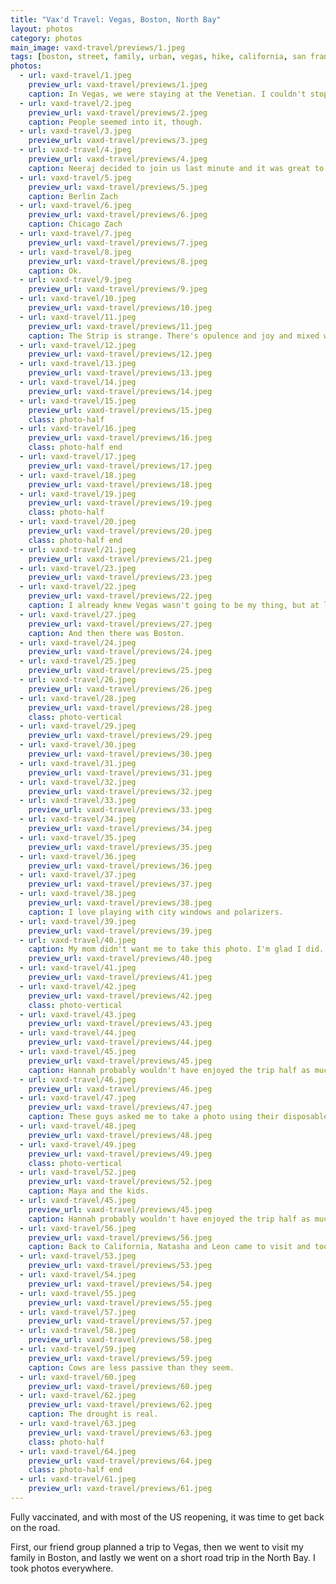 ```yaml
---
title: "Vax'd Travel: Vegas, Boston, North Bay"
layout: photos
category: photos
main_image: vaxd-travel/previews/1.jpeg
tags: [boston, street, family, urban, vegas, hike, california, san francisco, nature]
photos:
  - url: vaxd-travel/1.jpeg
    preview_url: vaxd-travel/previews/1.jpeg
    caption: In Vegas, we were staying at the Venetian. I couldn't stop thinking about how very artificial and [premium mediocre](https://www.ribbonfarm.com/2017/08/17/the-premium-mediocre-life-of-maya-millennial/) everything around us felt.
  - url: vaxd-travel/2.jpeg
    preview_url: vaxd-travel/previews/2.jpeg
    caption: People seemed into it, though.
  - url: vaxd-travel/3.jpeg
    preview_url: vaxd-travel/previews/3.jpeg
  - url: vaxd-travel/4.jpeg
    preview_url: vaxd-travel/previews/4.jpeg
    caption: Neeraj decided to join us last minute and it was great to reconnect with him before he left SF.
  - url: vaxd-travel/5.jpeg
    preview_url: vaxd-travel/previews/5.jpeg
    caption: Berlin Zach
  - url: vaxd-travel/6.jpeg
    preview_url: vaxd-travel/previews/6.jpeg
    caption: Chicago Zach
  - url: vaxd-travel/7.jpeg
    preview_url: vaxd-travel/previews/7.jpeg
  - url: vaxd-travel/8.jpeg
    preview_url: vaxd-travel/previews/8.jpeg
    caption: Ok.
  - url: vaxd-travel/9.jpeg
    preview_url: vaxd-travel/previews/9.jpeg
  - url: vaxd-travel/10.jpeg
    preview_url: vaxd-travel/previews/10.jpeg
  - url: vaxd-travel/11.jpeg
    preview_url: vaxd-travel/previews/11.jpeg
    caption: The Strip is strange. There's opulence and joy and mixed with and homelessness and despair. Much like San Francisco, poverty is very much in your face in Vegas, but the contrast seems even starker.
  - url: vaxd-travel/12.jpeg
    preview_url: vaxd-travel/previews/12.jpeg
  - url: vaxd-travel/13.jpeg
    preview_url: vaxd-travel/previews/13.jpeg
  - url: vaxd-travel/14.jpeg
    preview_url: vaxd-travel/previews/14.jpeg
  - url: vaxd-travel/15.jpeg
    preview_url: vaxd-travel/previews/15.jpeg
    class: photo-half
  - url: vaxd-travel/16.jpeg
    preview_url: vaxd-travel/previews/16.jpeg
    class: photo-half end
  - url: vaxd-travel/17.jpeg
    preview_url: vaxd-travel/previews/17.jpeg
  - url: vaxd-travel/18.jpeg
    preview_url: vaxd-travel/previews/18.jpeg
  - url: vaxd-travel/19.jpeg
    preview_url: vaxd-travel/previews/19.jpeg
    class: photo-half
  - url: vaxd-travel/20.jpeg
    preview_url: vaxd-travel/previews/20.jpeg
    class: photo-half end
  - url: vaxd-travel/21.jpeg
    preview_url: vaxd-travel/previews/21.jpeg
  - url: vaxd-travel/23.jpeg
    preview_url: vaxd-travel/previews/23.jpeg
  - url: vaxd-travel/22.jpeg
    preview_url: vaxd-travel/previews/22.jpeg
    caption: I already knew Vegas wasn't going to be my thing, but at least I got to have a good time with friends.
  - url: vaxd-travel/27.jpeg
    preview_url: vaxd-travel/previews/27.jpeg
    caption: And then there was Boston.
  - url: vaxd-travel/24.jpeg
    preview_url: vaxd-travel/previews/24.jpeg
  - url: vaxd-travel/25.jpeg
    preview_url: vaxd-travel/previews/25.jpeg
  - url: vaxd-travel/26.jpeg
    preview_url: vaxd-travel/previews/26.jpeg
  - url: vaxd-travel/28.jpeg
    preview_url: vaxd-travel/previews/28.jpeg
    class: photo-vertical
  - url: vaxd-travel/29.jpeg
    preview_url: vaxd-travel/previews/29.jpeg
  - url: vaxd-travel/30.jpeg
    preview_url: vaxd-travel/previews/30.jpeg
  - url: vaxd-travel/31.jpeg
    preview_url: vaxd-travel/previews/31.jpeg
  - url: vaxd-travel/32.jpeg
    preview_url: vaxd-travel/previews/32.jpeg
  - url: vaxd-travel/33.jpeg
    preview_url: vaxd-travel/previews/33.jpeg
  - url: vaxd-travel/34.jpeg
    preview_url: vaxd-travel/previews/34.jpeg
  - url: vaxd-travel/35.jpeg
    preview_url: vaxd-travel/previews/35.jpeg
  - url: vaxd-travel/36.jpeg
    preview_url: vaxd-travel/previews/36.jpeg
  - url: vaxd-travel/37.jpeg
    preview_url: vaxd-travel/previews/37.jpeg
  - url: vaxd-travel/38.jpeg
    preview_url: vaxd-travel/previews/38.jpeg
    caption: I love playing with city windows and polarizers.
  - url: vaxd-travel/39.jpeg
    preview_url: vaxd-travel/previews/39.jpeg
  - url: vaxd-travel/40.jpeg
    caption: My mom didn't want me to take this photo. I'm glad I did.
    preview_url: vaxd-travel/previews/40.jpeg
  - url: vaxd-travel/41.jpeg
    preview_url: vaxd-travel/previews/41.jpeg
  - url: vaxd-travel/42.jpeg
    preview_url: vaxd-travel/previews/42.jpeg
    class: photo-vertical
  - url: vaxd-travel/43.jpeg
    preview_url: vaxd-travel/previews/43.jpeg
  - url: vaxd-travel/44.jpeg
    preview_url: vaxd-travel/previews/44.jpeg
  - url: vaxd-travel/45.jpeg
    preview_url: vaxd-travel/previews/45.jpeg
    caption: Hannah probably wouldn't have enjoyed the trip half as much if Rollo hadn't been there, too.
  - url: vaxd-travel/46.jpeg
    preview_url: vaxd-travel/previews/46.jpeg
  - url: vaxd-travel/47.jpeg
    preview_url: vaxd-travel/previews/47.jpeg
    caption: These guys asked me to take a photo using their disposable camera. Then, they insisted I had to take their photo with my own camera, too. Sure, why not.
  - url: vaxd-travel/48.jpeg
    preview_url: vaxd-travel/previews/48.jpeg
  - url: vaxd-travel/49.jpeg
    preview_url: vaxd-travel/previews/49.jpeg
    class: photo-vertical
  - url: vaxd-travel/52.jpeg
    preview_url: vaxd-travel/previews/52.jpeg
    caption: Maya and the kids.
  - url: vaxd-travel/45.jpeg
    preview_url: vaxd-travel/previews/45.jpeg
    caption: Hannah probably wouldn't have enjoyed the trip half as much if Rollo hadn't been there, too.
  - url: vaxd-travel/56.jpeg
    preview_url: vaxd-travel/previews/56.jpeg
    caption: Back to California, Natasha and Leon came to visit and took us across the Golden Gate Bridge. We rented an Airbnb in Nicasio and went on hikes after work.
  - url: vaxd-travel/53.jpeg
    preview_url: vaxd-travel/previews/53.jpeg
  - url: vaxd-travel/54.jpeg
    preview_url: vaxd-travel/previews/54.jpeg
  - url: vaxd-travel/55.jpeg
    preview_url: vaxd-travel/previews/55.jpeg
  - url: vaxd-travel/57.jpeg
    preview_url: vaxd-travel/previews/57.jpeg
  - url: vaxd-travel/58.jpeg
    preview_url: vaxd-travel/previews/58.jpeg
  - url: vaxd-travel/59.jpeg
    preview_url: vaxd-travel/previews/59.jpeg
    caption: Cows are less passive than they seem.
  - url: vaxd-travel/60.jpeg
    preview_url: vaxd-travel/previews/60.jpeg
  - url: vaxd-travel/62.jpeg
    preview_url: vaxd-travel/previews/62.jpeg
    caption: The drought is real.
  - url: vaxd-travel/63.jpeg
    preview_url: vaxd-travel/previews/63.jpeg
    class: photo-half
  - url: vaxd-travel/64.jpeg
    preview_url: vaxd-travel/previews/64.jpeg
    class: photo-half end
  - url: vaxd-travel/61.jpeg
    preview_url: vaxd-travel/previews/61.jpeg
---
```

Fully vaccinated, and with most of the US reopening, it was time to get back on the road.

First, our friend group planned a trip to Vegas, then we went to visit my family in Boston, and lastly we went on a short road trip in the North Bay. I took photos everywhere.